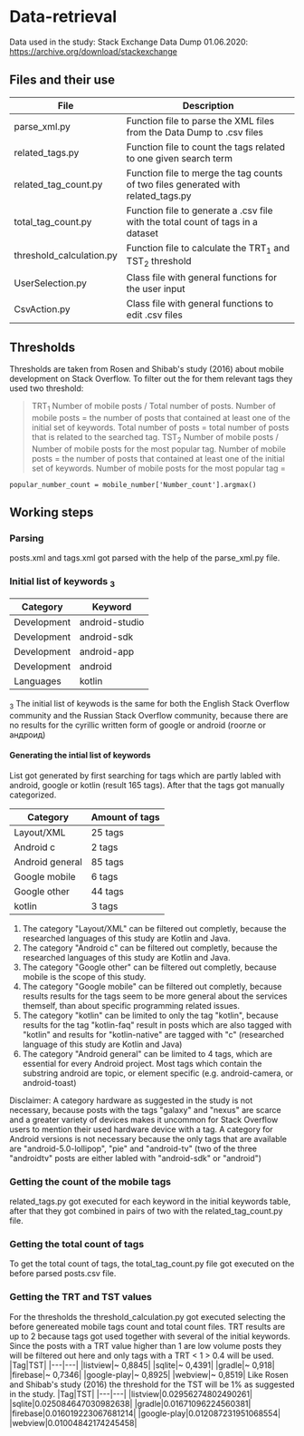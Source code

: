 # Data-retrieval

Data used in the study: 
Stack Exchange Data Dump 01.06.2020: https://archive.org/download/stackexchange


## Files and their use

|File| Description|
|----|------------|
|parse_xml.py|Function file to parse the XML files from the Data Dump to .csv files|
|related_tags.py|Function file to count the tags related to one given search term|
|related_tag_count.py|Function file to merge the tag counts of two files generated with related_tags.py|
|total_tag_count.py|Function file to generate a .csv file with the total count of tags in a dataset|
|threshold_calculation.py|Function file to calculate the TRT<sub>1</sub> and TST<sub>2</sub> threshold|
|UserSelection.py|Class file with general functions for the user input|
|CsvAction.py|Class file with general functions to edit .csv files|

## Thresholds
Thresholds are taken from Rosen and Shibab's study (2016) about mobile development on Stack Overflow. To filter out the for them relevant tags they used two threshold:
> TRT<sub>1</sub> Number of mobile posts / Total number of posts. Number of mobile posts = the number of posts that contained at least one of the initial set of keywords. Total number of posts = total number of posts that is related to the searched tag. 
> TST<sub>2</sub> Number of mobile posts / Number of mobile posts for the most popular tag. Number of mobile posts = the number of posts that contained at least one of the initial set of keywords. Number of mobile posts for the most popular tag = 
<pre><code>popular_number_count = mobile_number['Number_count'].argmax()</code></pre>

## Working steps

### Parsing
posts.xml and tags.xml got parsed with the help of the parse_xml.py file.

### Initial list of keywords <sub>3</sub>
|Category|Keyword|
|--------|-------|
|Development|android-studio|
|Development|android-sdk|
|Development|android-app|
|Development|android|
|Languages|kotlin|

<sub>3</sub> The initial list of keywods is the same for both the English Stack Overflow community and the Russian Stack Overflow community, because there are no results for the cyrillic written form of google or android (гоогле or андроид) 

#### Generating the intial list of keywords
List got generated by first searching for tags which are partly labled with android, google or kotlin (result 165 tags). After that the tags got manually categorized.

|Category|Amount of tags|
|--------|--------------|
|Layout/XML| 25 tags|
|Android c| 2 tags|
|Android general| 85 tags|
|Google mobile| 6 tags|
|Google other| 44 tags|
|kotlin| 3 tags|

1. The category "Layout/XML" can be filtered out completly, because the researched languages of this study are Kotlin and Java.
2. The category "Android c" can be filtered out completly, because the researched languages of this study are Kotlin and Java.
3. The category "Google other" can be filtered out completly, because mobile is the scope of this study.
4. The category "Google mobile" can be filtered out completly, because results results for the tags seem to be more general about the services themself, than about specific programming related issues.
5. The category "kotlin" can be limited to only the tag "kotlin", because results for the tag "kotlin-faq" result in posts which are also tagged with "kotlin" and results for "kotlin-native" are tagged with "c" (researched language of this study are Kotlin and Java)
6. The category "Android general" can be limited to 4 tags, which are essential for every Android project. Most tags which contain the substring android are topic, or element specific (e.g. android-camera, or android-toast)

Disclaimer:
A category hardware as suggested in the study is not necessary, because posts with the tags "galaxy" and "nexus" are scarce and a greater variety of devices makes it uncommon for Stack Overflow users to mention their used hardware device with a tag. 
A category for Android versions is not necessary because the only tags that are available are "android-5.0-lollipop", "pie" and "android-tv" (two of the three "androidtv" posts are either labled with "android-sdk" or "android")

### Getting the count of the mobile tags
related_tags.py got executed for each keyword in the initial keywords table, after that they got combined in pairs of two with the related_tag_count.py file. 

### Getting the total count of tags
To get the total count of tags, the total_tag_count.py file got executed on the before parsed posts.csv file. 


### Getting the TRT and TST values
For the thresholds the threshold_calculation.py got executed selecting the before genereated mobile tags count and total count files. 
TRT results are up to 2 because tags got used together with several of the initial keywords. Since the posts with a TRT value higher than 1 are low volume posts they will be filtered out here and only tags with a TRT < 1 > 0.4 will be used. 
|Tag|TST|
|---|---|
|listview|~ 0,8845|
|sqlite|~ 0,4391|
|gradle|~ 0,918|
|firebase|~ 0,7346|
|google-play|~ 0,8925|
|webview|~ 0,8519|
Like Rosen and Shibab's study (2016) the threshold for the TST will be 1% as suggested in the study. 
|Tag|TST|
|---|---|
|listview|0.02956274802490261|
|sqlite|0.025084647030982638|
|gradle|0.01671096224560381|
|firebase|0.016019223067681214|
|google-play|0.012087231951068554|
|webview|0.01004842174245458|

